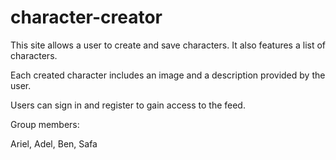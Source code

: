 # character-creator
This site allows a user to create and save characters. It also features a list of characters.

Each created character includes an image and a description provided by the user.

Users can sign in and register to gain access to the feed.

Group members:

Ariel,
Adel,
Ben,
Safa

